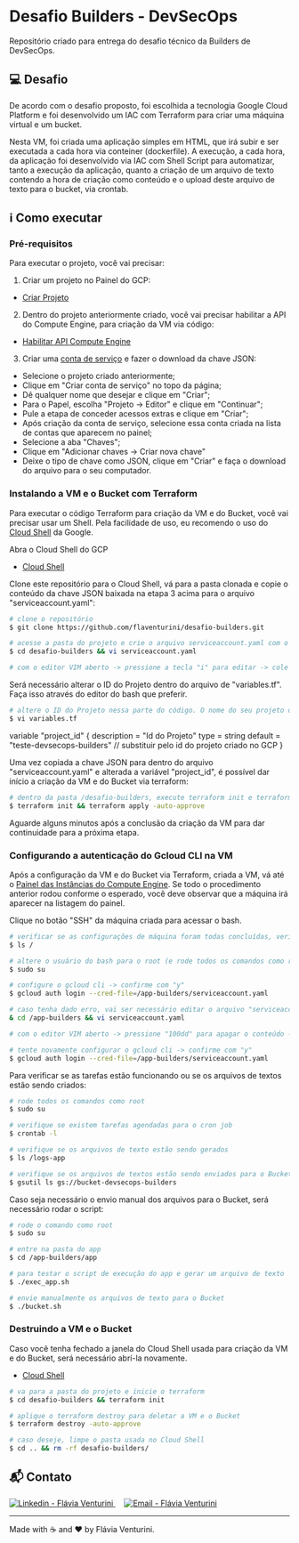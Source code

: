 # Desafio Builders - DevSecOps

Repositório criado para entrega do desafio técnico da Builders de DevSecOps.

## :computer: Desafio

De acordo com o desafio proposto, foi escolhida a tecnologia Google Cloud Platform e foi desenvolvido um IAC com Terraform para criar uma máquina virtual e um bucket.

Nesta VM, foi criada uma aplicação simples em HTML, que irá subir e ser executada a cada hora via conteiner (dockerfile). A execução, a cada hora, da aplicação foi desenvolvido via IAC com Shell Script para automatizar, tanto a execução da aplicação, quanto a criação de um arquivo de texto contendo a hora de criação como conteúdo e o upload deste arquivo de texto para o bucket, via crontab.

## :information_source: Como executar

### Pré-requisitos

Para executar o projeto, você vai precisar:

1) Criar um projeto no Painel do GCP:
* [Criar Projeto](https://console.cloud.google.com/projectcreate)

2) Dentro do projeto anteriormente criado, você vai precisar habilitar a API do Compute Engine, para criação da VM via código:
* [Habilitar API Compute Engine](https://console.developers.google.com/apis/library/compute.googleapis.com)

3) Criar uma [conta de serviço](https://console.cloud.google.com/apis/credentials/serviceaccountkey) e fazer o download da chave JSON:
* Selecione o projeto criado anteriormente;
* Clique em "Criar conta de serviço" no topo da página;
* Dê qualquer nome que desejar e clique em "Criar";
* Para o Papel, escolha "Projeto -> Editor" e clique em "Continuar";
* Pule a etapa de conceder acessos extras e clique em "Criar";
* Após criação da conta de serviço, selecione essa conta criada na lista de contas que aparecem no painel;
* Selecione a aba "Chaves";
* Clique em "Adicionar chaves -> Criar nova chave"
* Deixe o tipo de chave como JSON, clique em "Criar" e faça o download do arquivo para o seu computador.

### Instalando a VM e o Bucket com Terraform

Para executar o código Terraform para criação da VM e do Bucket, você vai precisar usar um Shell. Pela facilidade de uso, eu recomendo o uso do [Cloud Shell](https://shell.cloud.google.com/?show=ide%2Cterminal) da Google.

Abra o Cloud Shell do GCP
* [Cloud Shell](https://shell.cloud.google.com/?show=ide%2Cterminal)

Clone este repositório para o Cloud Shell, vá para a pasta clonada e copie o conteúdo da chave JSON baixada na etapa 3 acima para o arquivo "serviceaccount.yaml":

```bash
# clone o repositório
$ git clone https://github.com/flaventurini/desafio-builders.git

# acesse a pasta do projeto e crie o arquivo serviceaccount.yaml com o conteúdo da chave JSON
$ cd desafio-builders && vi serviceaccount.yaml

# com o editor VIM aberto -> pressione a tecla "i" para editar -> cole o conteúdo da chave com "crtl+v" -> pressione ESC -> para salvar pressione ":wq" e ENTER

```

Será necessário alterar o ID do Projeto dentro do arquivo de "variables.tf". Faça isso através do editor do bash que preferir.

```bash
# altere o ID do Projeto nessa parte do código. O nome do seu projeto deve estar entre aspas após o "default"
$ vi variables.tf

```
  variable "project_id" {
    description = "Id do Projeto"
    type        = string
    default     = "teste-devsecops-builders" // substituir pelo id do projeto criado no GCP
  }


Uma vez copiada a chave JSON para dentro do arquivo "serviceaccount.yaml" e alterada a variável "project_id", é possível dar início a criação da VM e do Bucket via terraform:

```bash
# dentro da pasta /desafio-builders, execute terraform init e terraform apply
$ terraform init && terraform apply -auto-approve

```

Aguarde alguns minutos após a conclusão da criação da VM para dar continuidade para a próxima etapa.

### Configurando a autenticação do Gcloud CLI na VM

Após a configuração da VM e do Bucket via Terraform, criada a VM, vá até o [Painel das Instâncias do Compute Engine](https://console.cloud.google.com/compute/instances). Se todo o procedimento anterior rodou conforme o esperado, você deve observar que a máquina irá aparecer na listagem do painel. 

Clique no botão "SSH" da máquina criada para acessar o bash.

```bash
# verificar se as configurações de máquina foram todas concluídas, verifique se na raiz do filesystem aparece a pasta "app-builders"
$ ls /

# altere o usuário do bash para o root (e rode todos os comandos como root)
$ sudo su

# configure o gcloud cli -> confirme com "y"
$ gcloud auth login --cred-file=/app-builders/serviceaccount.yaml

# caso tenha dado erro, vai ser necessário editar o arquivo "serviceaccount.yaml"
& cd /app-builders && vi serviceaccount.yaml

# com o editor VIM aberto -> pressione "100dd" para apagar o conteúdo -> depois a tecla "i" para editar -> cole o conteúdo da chave JSON com "crtl+v" -> pressione ESC -> para salvar pressione ":wq" e ENTER

# tente novamente configurar o gcloud cli -> confirme com "y"
$ gcloud auth login --cred-file=/app-builders/serviceaccount.yaml

```

Para verificar se as tarefas estão funcionando ou se os arquivos de textos estão sendo criados:

```bash
# rode todos os comandos como root
$ sudo su

# verifique se existem tarefas agendadas para o cron job
$ crontab -l

# verifique se os arquivos de texto estão sendo gerados
$ ls /logs-app

# verifique se os arquivos de textos estão sendo enviados para o Bucket
$ gsutil ls gs://bucket-devsecops-builders

```

Caso seja necessário o envio manual dos arquivos para o Bucket, será necessário rodar o script:

```bash
# rode o comando como root
$ sudo su

# entre na pasta do app
$ cd /app-builders/app

# para testar o script de execução do app e gerar um arquivo de texto
$ ./exec_app.sh

# envie manualmente os arquivos de texto para o Bucket
$ ./bucket.sh

```

### Destruindo a VM e o Bucket

Caso você tenha fechado a janela do Cloud Shell usada para criação da VM e do Bucket, será necessário abrí-la novamente.

* [Cloud Shell](https://shell.cloud.google.com/?show=ide%2Cterminal)

```bash
# va para a pasta do projeto e inicie o terraform
$ cd desafio-builders && terraform init

# aplique o terraform destroy para deletar a VM e o Bucket
$ terraform destroy -auto-approve

# caso deseje, limpe o pasta usada no Cloud Shell
$ cd .. && rm -rf desafio-builders/

```

## :mailbox_with_mail: Contato

<a href="https://www.linkedin.com/in/flaviaventurini/" target="_blank" >
  <img alt="Linkedin - Flávia Venturini" src="https://img.shields.io/badge/Linkedin--%23F8952D?style=social&logo=linkedin">
</a>&nbsp;&nbsp;&nbsp;
<a href="mailto:flaviaventurini@msn.com" target="_blank" >
  <img alt="Email - Flávia Venturini" src="https://img.shields.io/badge/Email--%23F8952D?style=social&logo=gmail">
</a>

---

Made with :coffee: and ❤️ by Flávia Venturini.
